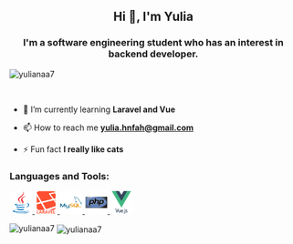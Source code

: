<h2 align="center">Hi 👋, I'm Yulia</h2>
<h3 align="center">I'm a software engineering student who has an interest in backend developer.</h3>

<p align="left"> <img src="https://komarev.com/ghpvc/?username=yulianaa7&label=Profile%20views&color=0e75b6&style=flat" alt="yulianaa7" /> </p>

<p align="left"> <a href="https://twitter.com/" target="blank"><img src="https://img.shields.io/twitter/follow/?logo=twitter&style=for-the-badge" alt="" /></a> </p>

- 🌱 I’m currently learning **Laravel and Vue**

- 📫 How to reach me **yulia.hnfah@gmail.com**

- ⚡ Fun fact **I really like cats**

<p align="left">
</p>

<h3 align="left">Languages and Tools:</h3>
<p align="left"> <a href="https://www.java.com" target="_blank" rel="noreferrer"> <img src="https://raw.githubusercontent.com/devicons/devicon/master/icons/java/java-original.svg" alt="java" width="40" height="40"/> </a> <a href="https://laravel.com/" target="_blank" rel="noreferrer"> <img src="https://raw.githubusercontent.com/devicons/devicon/master/icons/laravel/laravel-plain-wordmark.svg" alt="laravel" width="40" height="40"/> </a> <a href="https://www.mysql.com/" target="_blank" rel="noreferrer"> <img src="https://raw.githubusercontent.com/devicons/devicon/master/icons/mysql/mysql-original-wordmark.svg" alt="mysql" width="40" height="40"/> </a> <a href="https://www.php.net" target="_blank" rel="noreferrer"> <img src="https://raw.githubusercontent.com/devicons/devicon/master/icons/php/php-original.svg" alt="php" width="40" height="40"/> </a> <a href="https://vuejs.org/" target="_blank" rel="noreferrer"> <img src="https://raw.githubusercontent.com/devicons/devicon/master/icons/vuejs/vuejs-original-wordmark.svg" alt="vuejs" width="40" height="40"/> </a> </p>

<p><img align="left" src="https://github-readme-stats.vercel.app/api/top-langs?username=yulianaa7&show_icons=true&locale=en&layout=compact" alt="yulianaa7" /></p>
<p>&nbsp;<img align="center" src="https://github-readme-stats.vercel.app/api?username=yulianaa7&show_icons=true&locale=en" alt="yulianaa7" /></p>

